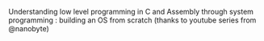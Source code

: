 Understanding low level programming in C and Assembly through system programming : building an OS from scratch (thanks to youtube series from @nanobyte)
